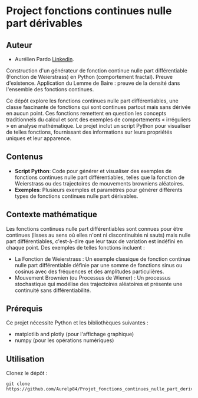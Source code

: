 # Project fonctions continues nulle part dérivables

## Auteur

- Aurélien Pardo [Linkedin](www.linkedin.com/in/aurélien-pardo-24a02324b).


Construction d'un générateur de fonction continue nulle part différentiable (Fonction de Weierstrass) en Python (comportement fractal). Preuve d'existence. Application du Lemme de Baire : preuve de la densité dans l'ensemble des fonctions continues.

Ce dépôt explore les fonctions continues nulle part différentiables, une classe fascinante de fonctions qui sont continues partout mais sans dérivée en aucun point. Ces fonctions remettent en question les concepts traditionnels du calcul et sont des exemples de comportements « irréguliers » en analyse mathématique. Le projet inclut un script Python pour visualiser de telles fonctions, fournissant des informations sur leurs propriétés uniques et leur apparence.

## Contenus

- **Script Python**: Code pour générer et visualiser des exemples de fonctions continues nulle part différentiables, telles que la fonction de Weierstrass ou des trajectoires de mouvements browniens aléatoires.
- **Exemples**: Plusieurs exemples et paramètres pour générer différents types de fonctions continues nulle part dérivables.

## Contexte mathématique

Les fonctions continues nulle part différentiables sont connues pour être continues (lisses au sens où elles n'ont ni discontinuités ni sauts) mais nulle part différentiables, c'est-à-dire que leur taux de variation est indéfini en chaque point. Des exemples de telles fonctions incluent :

  - La Fonction de Weierstrass : Un exemple classique de fonction continue nulle part différentiable définie par une somme de fonctions sinus ou cosinus avec des fréquences et des amplitudes particulières.
  - Mouvement Brownien (ou Processus de Wiener) : Un processus stochastique qui modélise des trajectoires aléatoires et présente une continuité sans différentiabilité.

## Prérequis

Ce projet nécessite Python et les bibliothèques suivantes :

- matplotlib and plotly (pour l'affichage graphique)
- numpy (pour les opérations numériques)

## Utilisation

Clonez le dépôt :
    
    git clone https://github.com/Aurelp84/Projet_fonctions_continues_nulle_part_derivables.git
